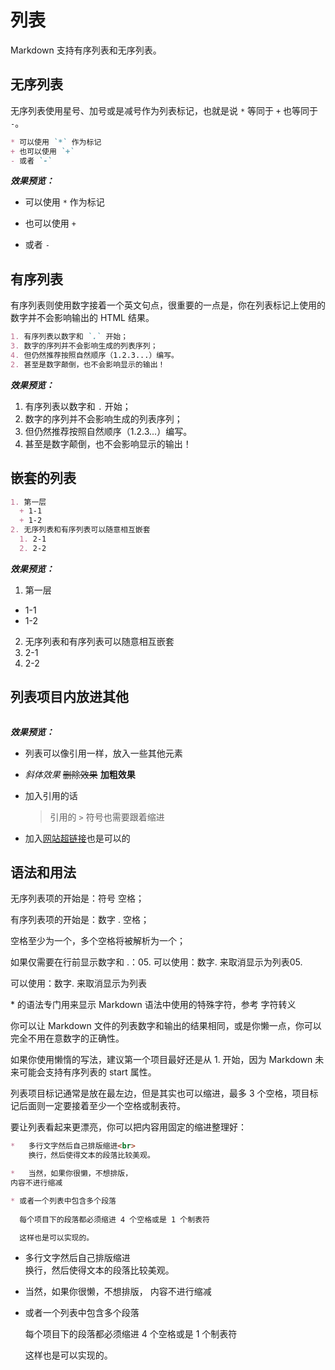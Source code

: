 列表
===

Markdown 支持有序列表和无序列表。


## 无序列表

无序列表使用星号、加号或是减号作为列表标记，也就是说 `*` 等同于 `+` 也等同于 `-`。
```markdown
* 可以使用 `*` 作为标记
+ 也可以使用 `+`
- 或者 `-`
```

***效果预览：***

* 可以使用 `*` 作为标记
+ 也可以使用 `+`
- 或者 `-`

## 有序列表
有序列表则使用数字接着一个英文句点，很重要的一点是，你在列表标记上使用的数字并不会影响输出的 HTML 结果。

```markdown
1. 有序列表以数字和 `.` 开始；
3. 数字的序列并不会影响生成的列表序列；
4. 但仍然推荐按照自然顺序（1.2.3...）编写。
2. 甚至是数字颠倒，也不会影响显示的输出！
```

***效果预览：***
1. 有序列表以数字和 `.` 开始；
3. 数字的序列并不会影响生成的列表序列；
4. 但仍然推荐按照自然顺序（1.2.3...）编写。
2. 甚至是数字颠倒，也不会影响显示的输出！


## 嵌套的列表

```markdown
1. 第一层
  + 1-1
  + 1-2
2. 无序列表和有序列表可以随意相互嵌套
  1. 2-1
  2. 2-2
```

***效果预览：***
1. 第一层
  + 1-1
  + 1-2
2. 无序列表和有序列表可以随意相互嵌套
  1. 2-1
  2. 2-2

## 列表项目内放进其他

```markdown

```

***效果预览：***

+  列表可以像引用一样，放入一些其他元素

+ *斜体效果*
  ~~删除效果~~
  **加粗效果**

+ 加入引用的话
  > 引用的 `>` 符号也需要跟着缩进

+ 加入[网站超链接](http://three-corner.xyz "三的小角落")也是可以的



## 语法和用法

无序列表项的开始是：符号 空格；

有序列表项的开始是：数字 . 空格；

空格至少为一个，多个空格将被解析为一个；

如果仅需要在行前显示数字和 .：05\. 可以使用：数字\. 来取消显示为列表05. 

可以使用：数字\. 来取消显示为列表

\* 的语法专门用来显示 Markdown 语法中使用的特殊字符，参考 字符转义


你可以让 Markdown 文件的列表数字和输出的结果相同，或是你懒一点，你可以完全不用在意数字的正确性。

如果你使用懒惰的写法，建议第一个项目最好还是从 1. 开始，因为 Markdown 未来可能会支持有序列表的 start 属性。

列表项目标记通常是放在最左边，但是其实也可以缩进，最多 3 个空格，项目标记后面则一定要接着至少一个空格或制表符。

要让列表看起来更漂亮，你可以把内容用固定的缩进整理好：
```markdown
*   多行文字然后自己排版缩进<br>
    换行，然后使得文本的段落比较美观。

*   当然，如果你很懒，不想排版，
内容不进行缩减

* 或者一个列表中包含多个段落
  
  每个项目下的段落都必须缩进 4 个空格或是 1 个制表符

  这样也是可以实现的。
```

*   多行文字然后自己排版缩进<br>
    换行，然后使得文本的段落比较美观。

*   当然，如果你很懒，不想排版，
内容不进行缩减

* 或者一个列表中包含多个段落
  
  每个项目下的段落都必须缩进 4 个空格或是 1 个制表符

  这样也是可以实现的。